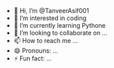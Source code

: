 - 👋 Hi, I’m @TanveerAsif001
- 👀 I’m interested in coding
- 🌱 I’m currently learning Pythone
- 💞️ I’m looking to collaborate on ...
- 📫 How to reach me ...
- 😄 Pronouns: ...
- ⚡ Fun fact: ...

<!---
TanveerAsif001/TanveerAsif001 is a ✨ special ✨ repository because its `README.md` (this file) appears on your GitHub profile.
You can click the Preview link to take a look at your changes.
--->
